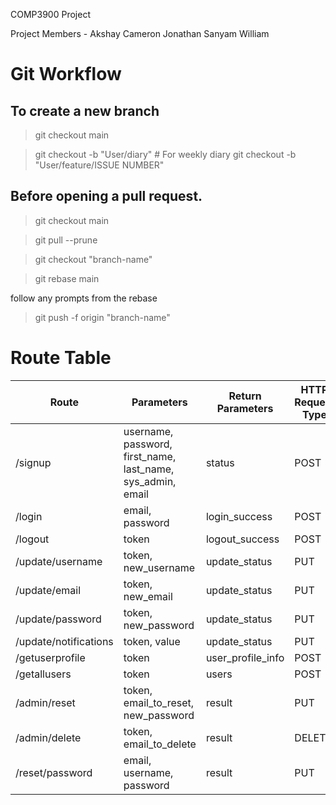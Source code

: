 COMP3900 Project

Project Members -
Akshay
Cameron
Jonathan
Sanyam
William

# Git Workflow

## To create a new branch

> git checkout main

> git checkout -b "User/diary" # For weekly diary
> git checkout -b "User/feature/ISSUE NUMBER"

## Before opening a pull request.

> git checkout main

> git pull --prune

> git checkout "branch-name"

> git rebase main

follow any prompts from the rebase

> git push -f origin "branch-name"

# Route Table

| Route                 | Parameters                                                  | Return Parameters | HTTP Request Type |
| --------------------- | ----------------------------------------------------------- | ----------------- | ----------------- |
| /signup               | username, password, first_name, last_name, sys_admin, email | status            | POST              |
| /login                | email, password                                             | login_success     | POST              |
| /logout               | token                                                       | logout_success    | POST              |
| /update/username      | token, new_username                                         | update_status     | PUT               |
| /update/email         | token, new_email                                            | update_status     | PUT               |
| /update/password      | token, new_password                                         | update_status     | PUT               |
| /update/notifications | token, value                                                | update_status     | PUT               |
| /getuserprofile       | token                                                       | user_profile_info | POST              |
| /getallusers          | token                                                       | users             | POST              |
| /admin/reset          | token, email_to_reset, new_password                         | result            | PUT               |
| /admin/delete         | token, email_to_delete                                      | result            | DELETE            |
| /reset/password       | email, username, password                                   | result            | PUT               |

